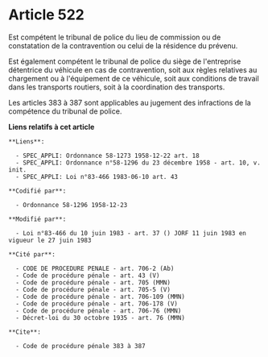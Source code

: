 # Article 522

Est compétent le tribunal de police du lieu de commission ou de constatation de la contravention ou celui de la résidence du
prévenu.

Est également compétent le tribunal de police du siège de l'entreprise détentrice du véhicule en cas de contravention, soit
aux règles relatives au chargement ou à l'équipement de ce véhicule, soit aux conditions de travail dans les transports
routiers, soit à la coordination des transports.

Les articles 383 à 387 sont applicables au jugement des infractions de la compétence du tribunal de police.

**Liens relatifs à cet article**

	**Liens**:

	  - SPEC_APPLI: Ordonnance 58-1273 1958-12-22 art. 18
	  - SPEC_APPLI: Ordonnance n°58-1296 du 23 décembre 1958 - art. 10, v. init.
	  - SPEC_APPLI: Loi n°83-466 1983-06-10 art. 43

	**Codifié par**:

	  - Ordonnance 58-1296 1958-12-23

	**Modifié par**:

	  - Loi n°83-466 du 10 juin 1983 - art. 37 () JORF 11 juin 1983 en vigueur le 27 juin 1983

	**Cité par**:

	  - CODE DE PROCEDURE PENALE - art. 706-2 (Ab)
	  - Code de procédure pénale - art. 43 (V)
	  - Code de procédure pénale - art. 705 (MMN)
	  - Code de procédure pénale - art. 705-5 (V)
	  - Code de procédure pénale - art. 706-109 (MMN)
	  - Code de procédure pénale - art. 706-178 (V)
	  - Code de procédure pénale - art. 706-76 (MMN)
	  - Décret-loi du 30 octobre 1935 - art. 76 (MMN)

	**Cite**:

	  - Code de procédure pénale 383 à 387
